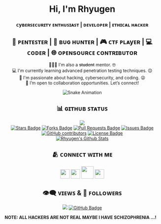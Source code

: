 

<!--
**psycho-prince/psycho-prince** is a ✨ _special_ ✨ repository because its `README.md` (this file) appears on your GitHub profile.

Here are some ideas to get you started:

- 🔭 I’m currently working on ...
- 🌱 I’m currently learning ...
- 👯 I’m looking to collaborate on ...
- 🤔 I’m looking for help with ...
- 💬 Ask me about ...
- 📫 How to reach me: ...
- 😄 Pronouns: ...
- ⚡ Fun fact: ...
-->
<!---INTRODUCTION--->

<p align="center"><h1 align="center"> Hi, I'm Rhyugen</h1> </p>  
<h3 align="center">ᴄyʙᴇʀꜱᴇᴄᴜʀɪᴛʏ ᴇɴᴛʜᴜꜱɪᴀꜱᴛ | ᴅᴇᴠᴇʟᴏᴘᴇʀ | ᴇᴛʜɪᴄᴀʟ ʜᴀᴄᴋᴇʀ</h3>  
<h2 align="center">🔏 ᴘᴇɴᴛᴇꜱᴛᴇʀ | 🐞 ʙᴜɢ ʜᴜɴᴛᴇʀ | 🎮 ᴄᴛꜰ ᴩʟᴀyᴇʀ | 💻 ᴄᴏᴅᴇʀ | 🌐 ᴏᴘᴇɴsᴏᴜʀᴄᴇ ᴄᴏɴᴛʀɪʙᴜᴛᴏʀ</h2>  
<p align="center">  
🙋🏻‍♂️ I'm also a <strike>student</strike> mentor. 🤓<br>  
💻 I'm currently learning advanced penetration testing techniques. 😌 <br>  
💯 I'm passionate about hacking, cybersecurity, and coding. 😜 <br>  
💬 I’m open to collaboration opportunities. Let’s connect!  
</p>  

<!---SNAKE ANIMATION STARTS HERE--->
<p align="center">
  <img src="https://github.com/Rhyugen/Rhyugen/blob/main/assets/snake.gif" alt="Snake Animation" />
</p>

<!---⚔️ ᴛᴏᴏʟꜱ | ᴛᴇᴄʜɴᴏʟᴏɢy | ꜱᴏꜰᴡᴀʀᴇ--->  

<!---GITHUB STATUS--->  
<h2 align="center">📊 ɢɪᴛʜᴜʙ ꜱᴛᴀᴛᴜꜱ</h2>  
<p align="center">  
 <a href=#><img src="https://github.com/Rhyugen/Rhyugen/blob/main/assets/contributions.svg"></a>  
 <br>  
 <a href="https://github.com/Rhyugen/Rhyugen/stargazers"><img src="https://img.shields.io/github/stars/Rhyugen/Rhyugen" alt="Stars Badge"/></a>  
 <a href="https://github.com/Rhyugen/Rhyugen/network/members"><img src="https://img.shields.io/github/forks/Rhyugen/Rhyugen" alt="Forks Badge"/></a>  
 <a href="https://github.com/Rhyugen/Rhyugen/pulls"><img src="https://img.shields.io/github/issues-pr/Rhyugen/Rhyugen" alt="Pull Requests Badge"/></a>  
 <a href="https://github.com/Rhyugen/Rhyugen/issues"><img src="https://img.shields.io/github/issues/Rhyugen/Rhyugen" alt="Issues Badge"/></a>  
 <a href="https://github.com/Rhyugen/Rhyugen/graphs/contributors"><img alt="GitHub contributors" src="https://img.shields.io/github/contributors/Rhyugen/Rhyugen?color=2b9348"></a>  
 <a href="https://github.com/Rhyugen/Rhyugen/blob/master/LICENSE"><img src="https://img.shields.io/github/license/Rhyugen/Rhyugen?color=2b9348" alt="License Badge"/></a>   
 <a href="https://github-readme-streak-stats.herokuapp.com?user=Rhyugen&theme=github-green-purple&hide_border=true&date_format=j%2Fn%5B%2FY%5D"></a>  
 <br>  
 <a href="https://github.com/Rhyugen/github-readme-stats"><img alt="Rhyugen's Github Stats" src="https://github-readme-stats.vercel.app/api?username=Rhyugen&show_icons=true&count_private=true&theme=react&hide_border=true&bg_color=000000" /></a>  
</p>  

<!---SOCIAL MEDIA--->  
<h2 align="center">🫂 ᴄᴏɴɴᴇᴄᴛ ᴡɪᴛʜ ᴍᴇ</h2>  
<p align="center">  
 <a href="https://www.linkedin.com/in/rhyugen"><img src="https://github.com/Rhyugen/Rhyugen/blob/main/assets/linkedin.svg" width="30px" /></a>  
 <a href="https://twitter.com/rhyugen"><img src="https://github.com/Rhyugen/Rhyugen/blob/main/assets/twitter.svg" width="30px" /></a>  
 <a href="mailto:rhyugen@gmail.com"><img src="https://github.com/Rhyugen/Rhyugen/blob/main/assets/gmail.svg" width="40px" /></a>  
 <a href="https://t.me/rhyugen"><img src="https://github.com/Rhyugen/Rhyugen/blob/main/assets/telegram.svg" width="30px" /></a>  
</p>  

<!---GITHUB'S VIEWS AND FOLLOWERS--->  
<h2 align="center">👁️‍🗨️ ᴠɪᴇᴡꜱ & 👣 ꜰᴏʟʟᴏᴡᴇʀꜱ</h2>  
<p align="center">  
<a href="https://github.com/Rhyugen"><img src="https://komarev.com/ghpvc/?username=Rhyugen"></a>  
<a href="https://github.com/Rhyugen?tab=followers"><img src="https://img.shields.io/github/followers/Rhyugen?label=Followers&style=social" alt="GitHub Badge"></a>  
</p>  

<b>NOTE: ALL HACKERS ARE NOT REAL MAYBE I HAVE SCHIZOPHRENIA …!</b>
